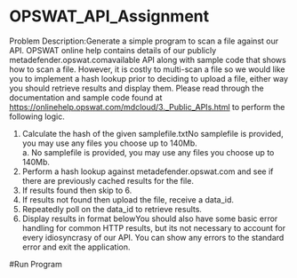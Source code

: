 # OPSWAT_API_Assignment

Problem Description:Generate a simple program to scan a file against our  API. OPSWAT online help contains details of our publicly metadefender.opswat.comavailable API along with sample code that shows how to scan a file. However, it is costly to multi-scan a file so we would like you to implement a hash lookup prior to deciding to upload a file, either way you should retrieve results and display them. Please read through the documentation and sample code found at https://onlinehelp.opswat.com/mdcloud/3._Public_APIs.html to perform the following logic.

1. Calculate the hash of the given samplefile.txtNo samplefile is provided, you may use any files you choose up to 140Mb.  
                a. No samplefile is provided, you may use any files you choose up to 140Mb.  
2. Perform a hash lookup against metadefender.opswat.com and see if there are previously cached results for the file.    
3. If results found then skip to 6.  
4. If results not found then upload the file, receive a data_id.  
5. Repeatedly poll on the data_id to retrieve results.  
6. Display results in format belowYou should also have some basic error handling for common HTTP results, but its not necessary to account for every idiosyncrasy of our API. You can show any errors to the standard error and exit the application.  

#Run Program


